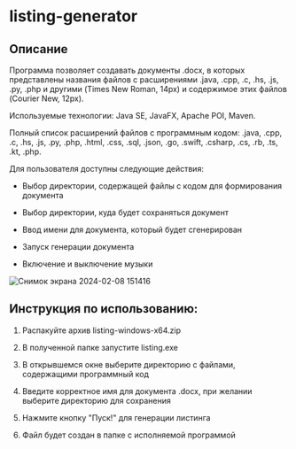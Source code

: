# listing-generator
## Описание
Программа позволяет создавать документы .docx, в которых представлены названия файлов с расширениями .java, .cpp, .c, .hs, .js, .py, .php и другими (Times New Roman, 14px) и содержимое этих файлов (Courier New, 12px). 

Используемые технологии: Java SE, JavaFX, Apache POI, Maven.

Полный список расширений файлов с программным кодом: .java, .cpp, .c, .hs, .js, .py, .php, .html, .css, .sql, .json, .go, .swift, .csharp, .cs, .rb, .ts, .kt, .php.

Для пользователя доступны следующие действия:
- Выбор директории, содержащей файлы с кодом для формирования документа

- Выбор директории, куда будет сохраняться документ

- Ввод имени для документа, который будет сгенерирован

- Запуск генерации документа

- Включение и выключение музыки

![Снимок экрана 2024-02-08 151416](https://github.com/OlgaRhythm/listing-generator/assets/87225985/a9fb2627-393d-438c-8080-9a93c1c246fb)


## Инструкция по использованию:

1. Распакуйте архив listing-windows-x64.zip

2. В полученной папке запустите listing.exe

3. В открывшемся окне выберите директорию с файлами, содержащими программный код

4. Введите корректное имя для документа .docx, при желании выберите директорию для сохранения

5. Нажмите кнопку "Пуск!" для генерации листинга

6. Файл будет создан в папке с исполняемой программой
